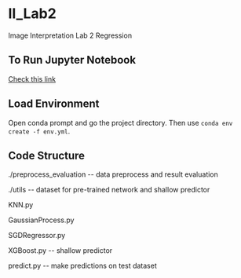 # II_Lab2
Image Interpretation Lab 2 Regression


## To Run Jupyter Notebook
[Check this link](https://medium.com/@nrk25693/how-to-add-your-conda-environment-to-your-jupyter-notebook-in-just-4-steps-abeab8b8d084)


## Load Environment
Open conda prompt and go the project directory. Then use `conda env create -f env.yml`.


## Code Structure

./preprocess_evaluation -- data preprocess and result evaluation

./utils -- dataset for pre-trained network and shallow predictor

KNN.py

GaussianProcess.py

SGDRegressor.py

XGBoost.py -- shallow predictor

predict.py -- make predictions on test dataset

